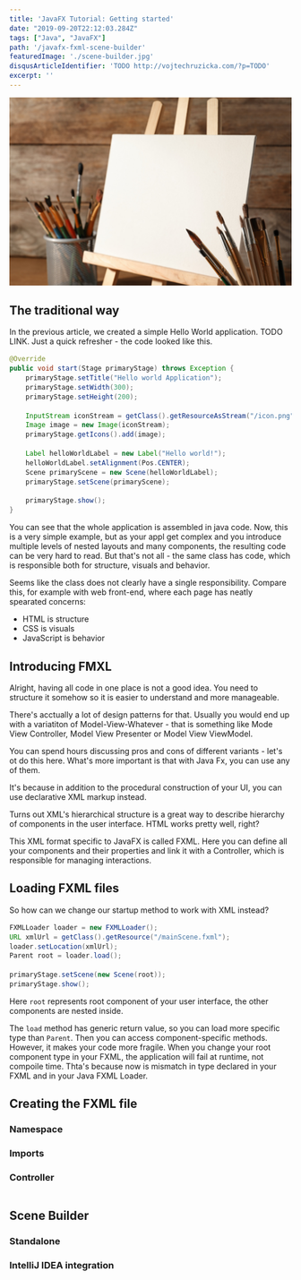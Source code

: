 ```yaml
---
title: 'JavaFX Tutorial: Getting started'
date: "2019-09-20T22:12:03.284Z"
tags: ["Java", "JavaFX"]
path: '/javafx-fxml-scene-builder'
featuredImage: './scene-builder.jpg'
disqusArticleIdentifier: 'TODO http://vojtechruzicka.com/?p=TODO'
excerpt: ''
---
```


![FXML and Scene Builder](scene-builder.jpg)

## The traditional way
In the previous article, we created a simple Hello World application. TODO LINK. Just a quick refresher - the code looked like this.

```java
@Override
public void start(Stage primaryStage) throws Exception {
    primaryStage.setTitle("Hello world Application");
    primaryStage.setWidth(300);
    primaryStage.setHeight(200);

    InputStream iconStream = getClass().getResourceAsStream("/icon.png");
    Image image = new Image(iconStream);
    primaryStage.getIcons().add(image);

    Label helloWorldLabel = new Label("Hello world!");
    helloWorldLabel.setAlignment(Pos.CENTER);
    Scene primaryScene = new Scene(helloWorldLabel);
    primaryStage.setScene(primaryScene);

    primaryStage.show();
}
```

You can see that the whole application is assembled in java code. Now, this is a very simple example, but as your appl get complex and you introduce multiple levels of nested layouts and many components, the resulting code can be very hard to read. But that's not all - the same class has code, which is responsible both for structure, visuals and behavior.

Seems like the class does not clearly have a single responsibility. Compare this, for example with web front-end, where each page has neatly spearated concerns:
- HTML is structure
- CSS is visuals
- JavaScript is behavior

## Introducing FMXL
Alright, having all code in one place is not a good idea. You need to structure it somehow so it is easier to understand and more manageable.

There's acctually a lot of design patterns for that. Usually you would end up with a variatiton of Model-View-Whatever - that is something like Mode View Controller, Model View Presenter or Model View ViewModel.

You can spend hours discussing pros and cons of different variants - let's ot do this here. What's more important is that with Java Fx, you can use any of them.

It's because in addition to the procedural construction of your UI, you can use declarative XML markup instead.

Turns out XML's hierarchical structure is a great way to describe hierarchy of components in the user interface. HTML works pretty well, right?

This XML format specific to JavaFX is called FXML. Here you can define all your components and their properties and link it with a Controller, which is responsible for managing interactions.

## Loading FXML files
So how can we change our startup method to work with XML instead?

```java
FXMLLoader loader = new FXMLLoader();
URL xmlUrl = getClass().getResource("/mainScene.fxml");
loader.setLocation(xmlUrl);
Parent root = loader.load();

primaryStage.setScene(new Scene(root));
primaryStage.show();
```

Here `root` represents root component of your user interface, the other components are nested inside.
 
The `load` method has generic return value, so you can load more specific type than `Parent`. Then you can access component-specific methods. However, it makes your code more fragile. When you change your root component type in your FXML, the application will fail at runtime, not compoile time. Thta's because now is mismatch in type declared in your FXML and in your Java FXML Loader.

## Creating the FXML file

### Namespace

### Imports

### Controller



```

```

## Scene Builder

### Standalone

### IntelliJ IDEA integration